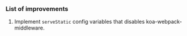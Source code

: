 ### List of improvements

1. Implement `serveStatic` config variables that disables koa-webpack-middleware.
